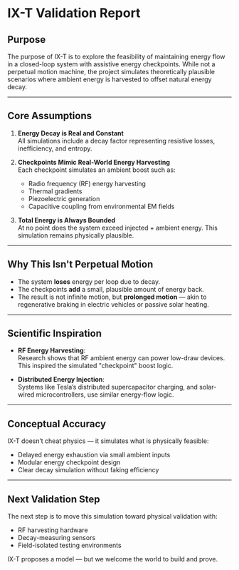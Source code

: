 # IX-T Validation Report

## Purpose

The purpose of IX-T is to explore the feasibility of maintaining energy flow in a closed-loop system with assistive energy checkpoints. While not a perpetual motion machine, the project simulates theoretically plausible scenarios where ambient energy is harvested to offset natural energy decay.

---

## Core Assumptions

1. **Energy Decay is Real and Constant**  
   All simulations include a decay factor representing resistive losses, inefficiency, and entropy.

2. **Checkpoints Mimic Real-World Energy Harvesting**  
   Each checkpoint simulates an ambient boost such as:
   - Radio frequency (RF) energy harvesting
   - Thermal gradients
   - Piezoelectric generation
   - Capacitive coupling from environmental EM fields

3. **Total Energy is Always Bounded**  
   At no point does the system exceed injected + ambient energy. This simulation remains physically plausible.

---

## Why This Isn't Perpetual Motion

- The system **loses** energy per loop due to decay.
- The checkpoints **add** a small, plausible amount of energy back.
- The result is not infinite motion, but **prolonged motion** — akin to regenerative braking in electric vehicles or passive solar heating.

---

## Scientific Inspiration

- **RF Energy Harvesting**:  
  Research shows that RF ambient energy can power low-draw devices. This inspired the simulated "checkpoint" boost logic.

- **Distributed Energy Injection**:  
  Systems like Tesla’s distributed supercapacitor charging, and solar-wired microcontrollers, use similar energy-flow logic.

---

## Conceptual Accuracy

IX-T doesn’t cheat physics — it simulates what is physically feasible:
- Delayed energy exhaustion via small ambient inputs
- Modular energy checkpoint design
- Clear decay simulation without faking efficiency

---

## Next Validation Step

The next step is to move this simulation toward physical validation with:
- RF harvesting hardware
- Decay-measuring sensors
- Field-isolated testing environments

IX-T proposes a model — but we welcome the world to build and prove.


